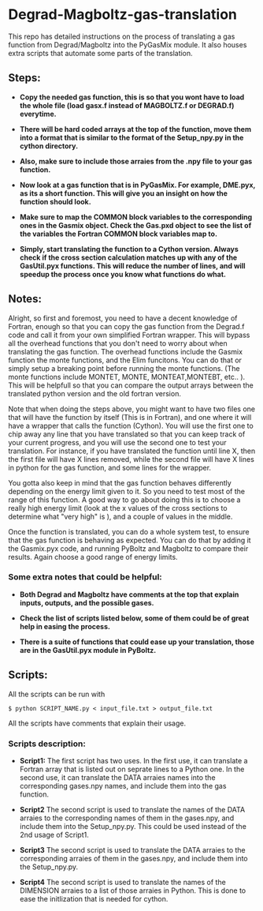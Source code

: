 # Degrad-Magboltz-gas-translation
This repo has detailed instructions on the process of translating a gas function from Degrad/Magboltz into the PyGasMix module. It also houses extra scripts that automate some parts of the translation.

## Steps:
* **Copy the needed gas function, this is so that you wont have to load the whole file (load gasx.f instead of MAGBOLTZ.f or DEGRAD.f) everytime.**

* **There will be hard coded arrays at the top of the function, move them into a format that is similar to the format of the Setup_npy.py in the cython directory.**

* **Also, make sure to include those arraies from the .npy file to your gas function.**

* **Now look at a gas function that is in PyGasMix. For example, DME.pyx, as its a short function. This will give you an insight on how the function should look.**

* **Make sure to map the COMMON block variables to the corresponding ones in the Gasmix object. Check the Gas.pxd object to see the list of the variables the Fortran COMMON block variables map to.**

* **Simply, start translating the function to a Cython version. Always check if the cross section calculation matches up with any of the GasUtil.pyx functions. This will reduce the number of lines, and will speedup the process once you know what functions do what.**

## Notes: 
  Alright, so first and foremost, you need to have a decent knowledge of Fortran, enough so that you can copy the gas function from the Degrad.f code and call it from your own simplified Fortran wrapper. This will bypass all the overhead functions that you don't need to worry about when translating the gas function. The overhead functions include the Gasmix function the monte functions, and the Elim funcitons. You can do that or simply setup a breaking point before running the monte functions. (The monte functions include MONTET, MONTE, MONTEAT,MONTEBT, etc.. ). This will be helpfull so that you can compare the output arrays between the translated python version and the old fortran version.

  Note that when doing the steps above, you might want to have two files one that will have the function by itself (This is in Fortran), and one where it will have a wrapper that calls the function (Cython). You will use the first one to chip away any line that you have translated so that you can keep track of your current progress, and you will use the second one to test your translation. For instance, if you have translated the function until line X, then the first file will have X lines removed, while the second file will have X lines in python for the gas function, and some lines for the wrapper.
  
  You gotta also keep in mind that the gas function behaves differently depending on the energy limit given to it. So you need to test most of the range of this function. A good way to go about doing this is to choose a really high energy limit (look at the x values of the cross sections to determine what "very high" is ), and a couple of values in the middle.

Once the function is translated, you can do a whole system test, to ensure that the gas function is behaving as expected. You can do that by adding it the Gasmix.pyx code, and running PyBoltz and Magboltz to compare their results. Again choose a good range of energy limits.

### Some extra notes that could be helpful: 
* **Both Degrad and Magboltz have comments at the top that explain inputs, outputs, and the possible gases.** 
  
* **Check the list of scripts listed below, some of them could be of great help in easing the process.**
  
* **There is a suite of functions that could ease up your translation, those are in the GasUtil.pyx module in PyBoltz.**

## Scripts:
All the scripts can be run with
```
$ python SCRIPT_NAME.py < input_file.txt > output_file.txt
```

All the scripts have comments that explain their usage.
### Scripts description:

* **Script1:** The first script has two uses. In the first use, it can translate a Fortran array that is listed out on seprate lines to a Python one. In the second use, it can translate the DATA arraies names into the corresponding gases.npy names, and include them into the gas function.

* **Script2** The second script is used to translate the names of the DATA arraies to the corresponding names of them in the gases.npy, and include them into the Setup_npy.py. This could be used instead of the 2nd usage of Script1.

* **Script3** The second script is used to translate the DATA arraies to the corresponding arraies of them in the gases.npy, and include them into the Setup_npy.py. 

* **Script4** The second script is used to translate the names of the DIMENSION arraies to a list of those arraies in Python. This is done to ease the initlization that is needed for cython.

